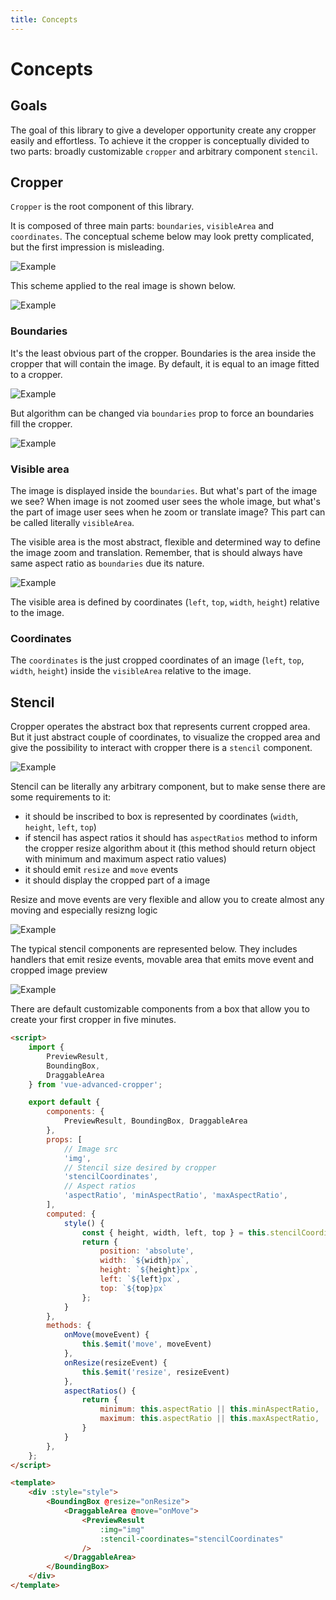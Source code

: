 ```yaml
---
title: Concepts
---
```


# Concepts

## Goals
The goal of this library to give a developer opportunity create any cropper easily and effortless. To achieve it the cropper is conceptually divided to two parts: broadly customizable `cropper` and arbitrary component `stencil`.

## Cropper

`Cropper` is the root component of this library. 

It is composed of three main parts: `boundaries`, `visibleArea` and `coordinates`. The conceptual scheme
below may look pretty complicated, but the first impression is misleading.

![Example](../.vuepress/assets/concepts/example-cropper.svg)

This scheme applied to the real image is shown below.

![Example](../.vuepress/assets/concepts/example-cropper-result.svg)


### Boundaries

It's the least obvious part of the cropper. Boundaries is the area inside the cropper that will contain the image.
By default, it is equal to an image fitted to a cropper.

![Example](../.vuepress/assets/concepts/example-default-boundaries.svg)

But algorithm can be changed via `boundaries` prop to force an boundaries fill the cropper. 

![Example](../.vuepress/assets/concepts/example-custom-boundaries.svg)

### Visible area

The image is displayed inside the `boundaries`. But what's part of the image we see? 
When image is not zoomed user sees the whole image, but what's the part of image user sees when he zoom or translate image? 
This part can be called literally `visibleArea`.

The visible area is the most abstract, flexible and determined way to define the image zoom and translation. Remember,
that is should always have same aspect ratio as `boundaries` due its nature.

![Example](../.vuepress/assets/concepts/example-visible-area.svg)

The visible area is defined by coordinates (`left`, `top`, `width`, `height`) relative to the image.

### Coordinates

The `coordinates` is the just cropped coordinates of an image (`left`, `top`, `width`, `height`) inside the `visibleArea` relative to the image.


## Stencil

Cropper operates the abstract box that represents current cropped area. But it just abstract couple of coordinates, to visualize the cropped area and give the possibility to interact with cropper there is a `stencil` component.

![Example](../.vuepress/assets/concepts/example-stencil.svg)

Stencil can be literally any arbitrary component, but to make sense there are some requirements to it:
- it should be inscribed to box is represented by coordinates (`width`, `height`, `left`, `top`)
- if stencil has aspect ratios it should has `aspectRatios` method to inform the cropper resize algorithm about it (this method should return object with minimum and maximum aspect ratio values)
- it should emit `resize` and `move` events
- it should display the cropped part of a image

Resize and move events are very flexible and allow you to create almost any moving and especially resizng logic

![Example](../.vuepress/assets/introduction/events.svg)

The typical stencil components are represented below. They includes handlers that emit resize events, movable area that emits move event and cropped image preview

![Example](../.vuepress/assets/home/example-stencil-elements.svg)

There are default customizable components from a box that allow you to create your first cropper in five minutes.

```html
<script>
	import {
		PreviewResult,
		BoundingBox,
		DraggableArea
	} from 'vue-advanced-cropper';

	export default {
		components: {
			PreviewResult, BoundingBox, DraggableArea
		},
		props: [
			// Image src
			'img',
			// Stencil size desired by cropper
			'stencilCoordinates',
			// Aspect ratios
			'aspectRatio', 'minAspectRatio', 'maxAspectRatio',
		],
		computed: {
			style() {
				const { height, width, left, top } = this.stencilCoordinates;
				return {
					position: 'absolute',
					width: `${width}px`,
					height: `${height}px`,
					left: `${left}px`,
					top: `${top}px`
				};
			}
		},
		methods: {
			onMove(moveEvent) {
				this.$emit('move', moveEvent)
			},
			onResize(resizeEvent) {
				this.$emit('resize', resizeEvent)
			},
			aspectRatios() {
				return {
					minimum: this.aspectRatio || this.minAspectRatio,
					maximum: this.aspectRatio || this.maxAspectRatio,
				}
			}
		},
	};
</script>

<template>
	<div :style="style">
		<BoundingBox @resize="onResize">
			<DraggableArea @move="onMove">
				<PreviewResult
					:img="img"
					:stencil-coordinates="stencilCoordinates"
				/>
			</DraggableArea>
		</BoundingBox>
	</div>
</template>
```

<simplest-stencil-example></simplest-stencil-example>
